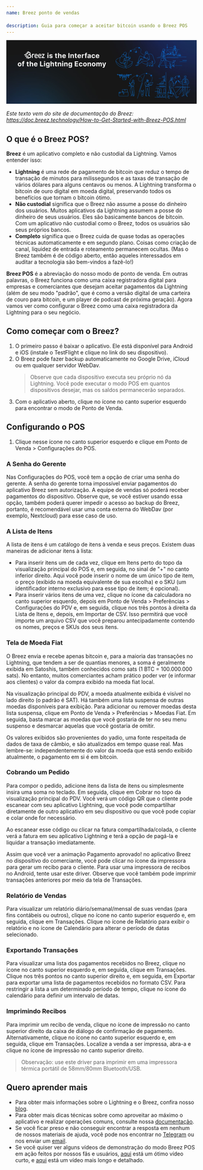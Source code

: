 ```yaml
---
name: Breez ponto de vendas

description: Guia para começar a aceitar bitcoin usando o Breez POS
---
```


![capa](assets/cover.jpeg)

_Este texto vem do site de documentação do Breez: https://doc.breez.technology/How-to-Get-Started-with-Breez-POS.html_

## O que é o Breez POS?

**Breez** é um aplicativo completo e não custodial da Lightning. Vamos entender isso:

- **Lightning** é uma rede de pagamento de bitcoin que reduz o tempo de transação de minutos para milissegundos e as taxas de transação de vários dólares para alguns centavos ou menos. A Lightning transforma o bitcoin de ouro digital em moeda digital, preservando todos os benefícios que tornam o bitcoin ótimo.
- **Não custodial** significa que o Breez não assume a posse do dinheiro dos usuários. Muitos aplicativos da Lightning assumem a posse do dinheiro de seus usuários. Eles são basicamente bancos de bitcoin. Com um aplicativo não custodial como o Breez, todos os usuários são seus próprios bancos.
- **Completo** significa que o Breez cuida de quase todas as operações técnicas automaticamente e em segundo plano. Coisas como criação de canal, liquidez de entrada e roteamento permanecem ocultas. (Mas o Breez também é de código aberto, então aqueles interessados em auditar a tecnologia são bem-vindos a fazê-lo!)

**Breez POS** é a abreviação do nosso modo de ponto de venda. Em outras palavras, o Breez funciona como uma caixa registradora digital para empresas e comerciantes que desejam aceitar pagamentos da Lightning (além de seu modo "padrão", que é como a versão digital de uma carteira de couro para bitcoin, e um player de podcast de próxima geração). Agora vamos ver como configurar o Breez como uma caixa registradora da Lightning para o seu negócio.

## Como começar com o Breez?

1. O primeiro passo é baixar o aplicativo. Ele está disponível para Android e iOS (instale o TestFlight e clique no link do seu dispositivo).
2. O Breez pode fazer backup automaticamente no Google Drive, iCloud ou em qualquer servidor WebDav.
   > Observe que cada dispositivo executa seu próprio nó da Lightning. Você pode executar o modo POS em quantos dispositivos desejar, mas os saldos permanecerão separados.
3. Com o aplicativo aberto, clique no ícone no canto superior esquerdo para encontrar o modo de Ponto de Venda.

## Configurando o POS

1. Clique nesse ícone no canto superior esquerdo e clique em Ponto de Venda > Configurações do POS.

### A Senha do Gerente

Nas Configurações do POS, você tem a opção de criar uma senha do gerente. A senha do gerente torna impossível enviar pagamentos do aplicativo Breez sem autorização. A equipe de vendas só poderá receber pagamentos do dispositivo. Observe que, se você estiver usando essa opção, também poderá querer impedir o acesso ao backup do Breez, portanto, é recomendável usar uma conta externa do WebDav (por exemplo, Nextcloud) para esse caso de uso.

### A Lista de Itens

A lista de itens é um catálogo de itens à venda e seus preços. Existem duas maneiras de adicionar itens à lista:

- Para inserir itens um de cada vez, clique em Itens perto do topo da visualização principal do POS e, em seguida, no sinal de "+" no canto inferior direito. Aqui você pode inserir o nome de um único tipo de item, o preço (exibido na moeda equivalente de sua escolha) e o SKU (um identificador interno exclusivo para esse tipo de item; é opcional).
- Para inserir vários itens de uma vez, clique no ícone da calculadora no canto superior esquerdo, depois em Ponto de Venda > Preferências > Configurações do PDV e, em seguida, clique nos três pontos à direita da Lista de Itens e, depois, em Importar de CSV. Isso permitirá que você importe um arquivo CSV que você preparou antecipadamente contendo os nomes, preços e SKUs dos seus itens.

### Tela de Moeda Fiat

O Breez envia e recebe apenas bitcoin e, para a maioria das transações no Lightning, que tendem a ser de quantias menores, a soma é geralmente exibida em Satoshis, também conhecidos como sats (1 BTC = 100.000.000 sats). No entanto, muitos comerciantes acham prático poder ver (e informar aos clientes) o valor da compra exibido na moeda fiat local.

Na visualização principal do PDV, a moeda atualmente exibida é visível no lado direito (o padrão é SAT). Há também uma lista suspensa de outras moedas disponíveis para exibição. Para adicionar ou remover moedas desta lista suspensa, clique em Ponto de Venda > Preferências > Moedas Fiat. Em seguida, basta marcar as moedas que você gostaria de ter no seu menu suspenso e desmarcar aquelas que você gostaria de omitir.

Os valores exibidos são provenientes do yadio, uma fonte respeitada de dados de taxa de câmbio, e são atualizados em tempo quase real. Mas lembre-se: independentemente do valor da moeda que está sendo exibido atualmente, o pagamento em si é em bitcoin.

### Cobrando um Pedido

Para compor o pedido, adicione itens da lista de itens ou simplesmente insira uma soma no teclado. Em seguida, clique em Cobrar no topo da visualização principal do PDV. Você verá um código QR que o cliente pode escanear com seu aplicativo Lightning, que você pode compartilhar diretamente de outro aplicativo em seu dispositivo ou que você pode copiar e colar onde for necessário.

Ao escanear esse código ou clicar na fatura compartilhada/colada, o cliente verá a fatura em seu aplicativo Lightning e terá a opção de pagá-la e liquidar a transação imediatamente.

Assim que você ver a animação Pagamento aprovado! no aplicativo Breez no dispositivo do comerciante, você pode clicar no ícone da impressora para gerar um recibo para o cliente. Para usar uma impressora de recibos no Android, tente usar este driver. Observe que você também pode imprimir transações anteriores por meio da tela de Transações.

### Relatório de Vendas

Para visualizar um relatório diário/semanal/mensal de suas vendas (para fins contábeis ou outros), clique no ícone no canto superior esquerdo e, em seguida, clique em Transações. Clique no ícone de Relatório para exibir o relatório e no ícone de Calendário para alterar o período de datas selecionado.

### Exportando Transações

Para visualizar uma lista dos pagamentos recebidos no Breez, clique no ícone no canto superior esquerdo e, em seguida, clique em Transações. Clique nos três pontos no canto superior direito e, em seguida, em Exportar para exportar uma lista de pagamentos recebidos no formato CSV. Para restringir a lista a um determinado período de tempo, clique no ícone do calendário para definir um intervalo de datas.

### Imprimindo Recibos

Para imprimir um recibo de venda, clique no ícone de impressão no canto superior direito da caixa de diálogo de confirmação de pagamento. Alternativamente, clique no ícone no canto superior esquerdo e, em seguida, clique em Transações. Localize a venda a ser impressa, abra-a e clique no ícone de impressão no canto superior direito.

> Observação: use este driver para imprimir em uma impressora térmica portátil de 58mm/80mm Bluetooth/USB.

## Quero aprender mais

- Para obter mais informações sobre o Lightning e o Breez, confira nosso [blog](https://breez.technology/blog).
- Para obter mais dicas técnicas sobre como aproveitar ao máximo o aplicativo e realizar operações comuns, consulte nossa [documentação](https://breez.technology/documentation).
- Se você ficar preso e não conseguir encontrar a resposta em nenhum de nossos materiais de ajuda, você pode nos encontrar no [Telegram](https://t.me/breez_labs) ou nos enviar um [email](mailto:support@breez.technology).
- Se você quiser ver alguns vídeos de demonstração do modo Breez POS em ação feitos por nossos fãs e usuários, [aqui](https://www.youtube.com/watch?v=xxxx) está um ótimo vídeo curto, e [aqui](https://www.youtube.com/watch?v=xxxx) está um vídeo mais longo e detalhado.
